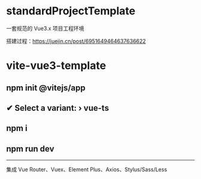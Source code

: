 # standardProjectTemplate

一套规范的 Vue3.x 项目工程环境

搭建过程：https://juejin.cn/post/6951649464637636622

# vite-vue3-template

## npm init @vitejs/app

## ✔ Select a variant: › vue-ts

## npm i

## npm run dev

---

集成 Vue Router、Vuex、Element Plus、Axios、Stylus/Sass/Less
